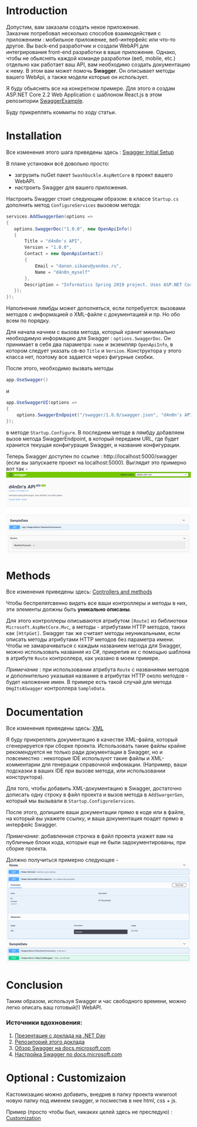 
# Introduction 
Допустим, вам заказали создать некое приложение.  
Заказчик потребовал несколько способов взаимодействия с приложением : мобильное приложение, веб-интерфейс или что-то другое.
Вы back-end разработчик и создали WebAPI для интегрирования front-end разработки в ваше приложение. 
Однако, чтобы не обьяснять каждой команде разработки (веб, mobile, etc.) отдельно как работает ваш API, вам необходимо создать документацию к нему. 
В этом вам может помочь **Swagger**. Он описывает методы вашего WebApi, а также модели которые он использует. 
 
 Я буду обьяснять все на конкретном примере. 
 Для этого я создам ASP.NET Core 2.2 Web Application с шаблоном React.js в этом репозитории [SwaggerExample](https://github.com/d4n0n-myself/InformaticsSpring2019/tree/SwaggerExample/WebApplication5/SwaggerExample).
 
 Буду прикреплять коммиты по ходу статьи.
 
 # Installation
 Все изменения этого шага приведены здесь : [Swagger Initial Setup](https://github.com/d4n0n-myself/InformaticsSpring2019/commit/fe35d5c53c19ad0c1b3e0e91d68dd2811a344ff5)
 
В плане установки всё довольно просто:
 * загрузить nuGet пакет `Swashbuckle.AspNetCore` в проект вашего WebAPI. 
 * настроить Swagger для вашего приложения.
 
 Настроить Swagger стоит следующим образом: в классе `Startup.cs` дополнить метод `ConfigureServices` вызовом метода: 
 ```cs 
services.AddSwaggerGen(options =>
{
    options.SwaggerDoc("1.0.0", new OpenApiInfo()
    {
        Title = "d4n0n's API", 
        Version = "1.0.0",
        Contact = new OpenApiContact()
        {
            Email = "danon.sibaev@yandex.ru",
            Name = "d4n0n_myself"
        },
        Description = "Informatics Spring 2019 project. Uses ASP.NET Core MVC pattern."
    });
});
 ```
Наполнение лямбды может дополняться, если потребуется: вызовами методов с информацией о XML-файле с документацией и пр. Но обо всем по порядку. 

Для начала начнем с вызова метода, который хранит минимально необходимую информацию для Swagger : 
`options.SwaggerDoc`. Он принимает в себя два параметра: `name` и экземпляр `OpenApiInfo`, в котором следует указать св-во `Title` и `Version`. 
Конструктора у этого класса нет, поэтому все задается через фигурные скобки.

После этого, необходимо вызвать методы 
```cs
app.UseSwagger()
``` 
и 
```cs
app.UseSwaggerUI(options =>
{
    options.SwaggerEndpoint("/swagger/1.0.0/swagger.json", "d4n0n's API 1.0.0");
});
``` 
в методе `Startup.Configure`. 
В последнем методе в лямбду добавляем вызов метода SwaggerEndpoint, в который передаем URL, где будет хранится текущая конфигурация Swagger, и название конфигурации. 

Теперь Swagger доступен по ссылке : http://localhost:5000/swagger (если вы запускаете проект на localhost:5000).
Выглядит это примерно вот так - 
![Image1 on Drive](https://github.com/d4n0n-myself/InformaticsSpring2019/blob/SwaggerArticle/scrshts/1.png)


# Methods 

Все изменения приведены здесь: [Controllers and methods](https://github.com/d4n0n-myself/InformaticsSpring2019/commit/0f0126cc7c17badfb1234818928e4dc83babe479)

Чтобы беспрепятсвенно видеть все ваши контроллеры и методы в них, эти элементы должны быть **уникально описаны**. 

Для этого контроллеры описываются атрибутом `[Route]` из библиотеки `Microsoft.AspNetCore.Mvc`, а методы - атрибутами HTTP методов, таких как `[HttpGet]`. Swagger так же считает методы неуникальными, если описать методы атрибутами HTTP методов без параметра имени. Чтобы не замарачиваться с каждым названием метода для Swagger, можно использовать названия из C#, прикрепив их с помощью шаблона в атрибуте `Route` контроллера, как указано в моем примере. 

*Примечание* : при использовании атрибута `Route` с названиями методов и дополнительно указывая название в атрибутах HTTP около методов - будет наложение имен. В примере есть такой случай для метода `OmgItsASwagger` контроллера `SampleData`.

# Documentation

Все изменения приведены здесь: [XML](https://github.com/d4n0n-myself/InformaticsSpring2019/commit/909ab1ce520320beba296c00c07fb65bc46e5a32)

Я буду прикреплять документацию в качестве XML-файла, который сгенерируется при сборке проекта. Использовать такие файлы крайне рекомендуется не только ради документации в Swagger, но и повсеместно : некоторые IDE используют такие файлы и XML-комментарии для генерации справочной инфомации. (Например, ваши подсказки в ваших IDE при вызове метода, или использовании конструктора). 

Для того, чтобы добавить XML-документацию в Swagger, достаточно дописать одну строку в файл проекта и вызов метода в `AddSwargerGen`, который мы вызывали в `Startup.ConfigureServices`.

После этого, допишите ваши документации прямо в коде или в файле, на который вы укажете ссылку, и ваша документация поадет прямо в интерфейс Swagger.

*Примечание*: добавленная строчка в файл проекта укажет вам на публичные блоки кода, которые еще не были задокументированы, при сборке проекта. 

Должно получиться примерно следующее - 
![Image on Drive](https://github.com/d4n0n-myself/InformaticsSpring2019/blob/SwaggerArticle/scrshts/2.png)

# Conclusion

Таким образом, используя Swagger и час свободного времени, можно легко описать ваш готовый(!) WebAPI. 

### Источники вдохновения:
1. [Презентация с доклада на .NET Day](https://docs.google.com/presentation/d/1DpDwzdxFyFzOeopideqZqeLQ-cX5lTxDjPFXnxJiQy4/edit#slide=id.g50a090c05d_1_0)
2. [Репозиторий этого доклада](https://github.com/Krakaz/SwaggerExample)
3. [Обзор Swagger на docs.microsoft.com](https://docs.microsoft.com/en-us/aspnet/core/tutorials/web-api-help-pages-using-swagger?view=aspnetcore-2.2)
4. [Настройка Swagger по docs.microsoft.com](https://docs.microsoft.com/en-us/aspnet/core/tutorials/getting-started-with-swashbuckle?view=aspnetcore-2.2&tabs=visual-studio)

# Optional : Customizaion

Кастомизацию можно добавить, внедрив в папку проекта wwwroot новую папку под именем swagger, и посместив в нее html, css + js.

Пример (просто чтобы был, никаких целей здесь не преследую) :  [Customization](https://github.com/d4n0n-myself/InformaticsSpring2019/commit/68b3e44dde97499f1bc7e4b36fa4c75382afabd7)
